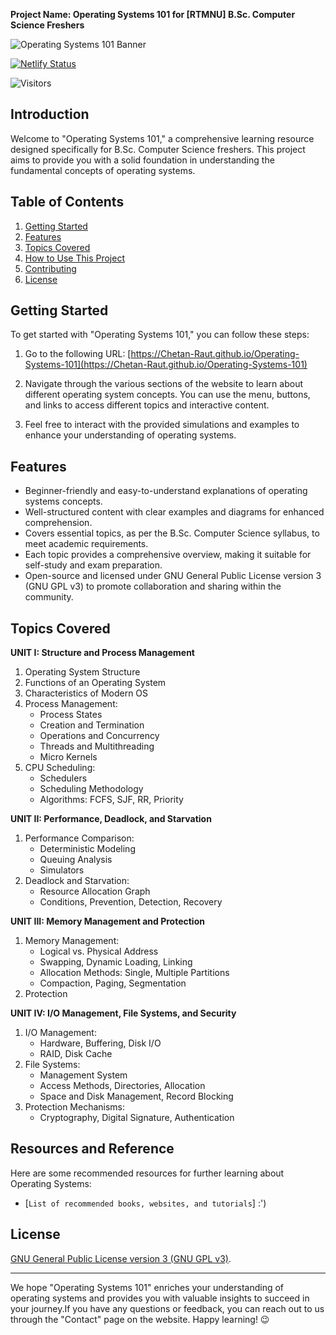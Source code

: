 **Project Name: Operating Systems 101 for [RTMNU] B.Sc. Computer Science Freshers**

![Operating Systems 101 Banner](banner.png)

[![Netlify Status](https://api.netlify.com/api/v1/badges/6cb67344-cf3e-44cb-8474-b5e8172a575f/deploy-status)](https://app.netlify.com/sites/operating-systems-101/deploys) 

![Visitors](https://shields-io-visitor-counter.herokuapp.com/badge?page=Operating-systems-101.visitor-badge)

## Introduction

Welcome to "Operating Systems 101," a comprehensive learning resource designed specifically for B.Sc. Computer Science freshers. This project aims to provide you with a solid foundation in understanding the fundamental concepts of operating systems.

## Table of Contents

1. [Getting Started](#getting-started)
2. [Features](#features)
3. [Topics Covered](#topics-covered)
4. [How to Use This Project](#how-to-use-this-project)
5. [Contributing](#contributing)
6. [License](#license)

## Getting Started

To get started with "Operating Systems 101," you can follow these steps:

1. Go to the following URL:
   [https://Chetan-Raut.github.io/Operating-Systems-101](https://Chetan-Raut.github.io/Operating-Systems-101)
   
2. Navigate through the various sections of the website to learn about different operating system concepts. You can use the menu, buttons, and links to access different topics and interactive content.

3. Feel free to interact with the provided simulations and examples to enhance your understanding of operating systems.

## Features

- Beginner-friendly and easy-to-understand explanations of operating systems concepts.
- Well-structured content with clear examples and diagrams for enhanced comprehension.
- Covers essential topics, as per the B.Sc. Computer Science syllabus, to meet academic requirements.
- Each topic provides a comprehensive overview, making it suitable for self-study and exam preparation.
- Open-source and licensed under GNU General Public License version 3 (GNU GPL v3) to promote collaboration and sharing within the community.

## Topics Covered

**UNIT I: Structure and Process Management**
1. Operating System Structure
2. Functions of an Operating System
3. Characteristics of Modern OS
4. Process Management:
   - Process States
   - Creation and Termination
   - Operations and Concurrency
   - Threads and Multithreading
   - Micro Kernels
5. CPU Scheduling:
   - Schedulers
   - Scheduling Methodology
   - Algorithms: FCFS, SJF, RR, Priority

**UNIT II: Performance, Deadlock, and Starvation**
1. Performance Comparison:
   - Deterministic Modeling
   - Queuing Analysis
   - Simulators
2. Deadlock and Starvation:
   - Resource Allocation Graph
   - Conditions, Prevention, Detection, Recovery

**UNIT III: Memory Management and Protection**
1. Memory Management:
   - Logical vs. Physical Address
   - Swapping, Dynamic Loading, Linking
   - Allocation Methods: Single, Multiple Partitions
   - Compaction, Paging, Segmentation
2. Protection

**UNIT IV: I/O Management, File Systems, and Security**
1. I/O Management:
   - Hardware, Buffering, Disk I/O
   - RAID, Disk Cache
2. File Systems:
   - Management System
   - Access Methods, Directories, Allocation
   - Space and Disk Management, Record Blocking
3. Protection Mechanisms:
   - Cryptography, Digital Signature, Authentication

## Resources and Reference

Here are some recommended resources for further learning about Operating Systems:

- [```List of recommended books, websites, and tutorials```]  :')

## License

[GNU General Public License version 3 (GNU GPL v3)](LICENSE).

---

We hope "Operating Systems 101" enriches your understanding of operating systems and provides you with valuable insights to succeed in your journey.If you have any questions or feedback, you can reach out to us through the "Contact" page on the website.
Happy learning! 😉
